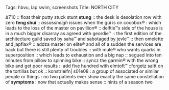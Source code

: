 Tags: hbvu, lap swim, screenshots
Title: NORTH CITY
  
Δ710 :: float their putty stuck stunt **stung** :: the desk is desolation row with zero **feng shui** :: _assassheigh_ issues when the gui is on cocobox® : which leads to the loss of the master on pavillion® :: delftie™s side of the house is in a much bigger disarray as agreed with geordie™ :: the first edition of the architecture guild saved by saha™ and sabotaged by jevle™ :: then omelette and japflax® :: addza master on elite® and all of a sudden the services are back but there is still plenty of troubles :: with mule® who wants quarks in superposition :: which leads to exhaustion and a big nap :: segued into ten minutes from pillow to spinning bike :: syncz the garmin® with the wrong bike and get poor results :: add five hundred with elmtoft™ ::forgetz saltt on the tortillas but ok :: konstrleifn| s01e08 : a group of associated or similar people or things : no two patients ever show exactly the same constellation of **symptoms** : now that actually makes sense :: hints of a season two  
